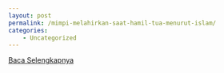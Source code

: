 ```yaml
---
layout: post
permalink: /mimpi-melahirkan-saat-hamil-tua-menurut-islam/
categories:
    - Uncategorized
---
```


[Baca Selengkapnya](/03)